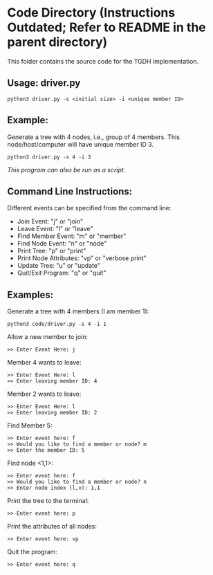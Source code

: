 # Code Directory (Instructions Outdated; Refer to README in the parent directory)
This folder contains the source code for the TGDH implementation.
## Usage: driver.py
```
python3 driver.py -s <initial size> -i <unique member ID>
```
## Example:
Generate a tree with 4 nodes, i.e., group of 4 members.
This node/host/computer will have unique member ID 3.
```
python3 driver.py -s 4 -i 3
```
*This program can also be run as a script.*
## Command Line Instructions:
Different events can be specified from the command line:
  + Join Event: "j" or "join"
  + Leave Event: "l" or "leave"
  + Find Member Event: "m" or "member" 
  + Find Node Event: "n" or "node" 
  + Print Tree: "p" or "print"
  + Print Node Attributes: "vp" or "verbose print"
  + Update Tree: "u" or "update"
  + Quit/Exit Program: "q" or "quit"
## Examples:
Generate a tree with 4 members (I am member 1):
```
python3 code/driver.py -s 4 -i 1
```
Allow a new member to join:
```
>> Enter Event Here: j
```
Member 4 wants to leave: 
```
>> Enter Event Here: l
>> Enter leaving member ID: 4
```
Member 2 wants to leave:
```
>> Enter Event Here: l
>> Enter leaving member ID: 2
```
Find Member 5:
```
>> Enter event here: f
>> Would you like to find a member or node? m
>> Enter the member ID: 5
```
Find node <1,1>:
```
>> Enter event here: f
>> Would you like to find a member or node? n
>> Enter node index (l,v): 1,1
```
Print the tree to the terminal:
```
>> Enter event here: p
```
Print the attributes of all nodes:
```
>> Enter event here: vp
```
Quit the program:
```
>> Enter event here: q
```
